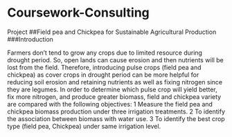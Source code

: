 # Coursework-Consulting
Project
##Field pea and Chickpea for Sustainable Agricultural Production
###Introduction

Farmers don’t tend to grow any crops due to limited resource during drought period. So, open lands can cause erosion and then nutrients will be lost from the field. Therefore, introducing pulse crops (field pea and chickpea) as cover crops in drought period can be more helpful for reducing soil erosion and retaining nutrients as well as fixing nitrogen since they are legumes. In order to determine which pulse crop will yield better, fix more nitrogen, and produce greater biomass, field and chickpea variety are compared with the following objectives:
1 Measure the field pea and chickpea biomass production under three irrigation treatments.
2 To identify the association between biomass with water use.
3 To identify the best crop type (field pea, Chickpea) under same irrigation level.
